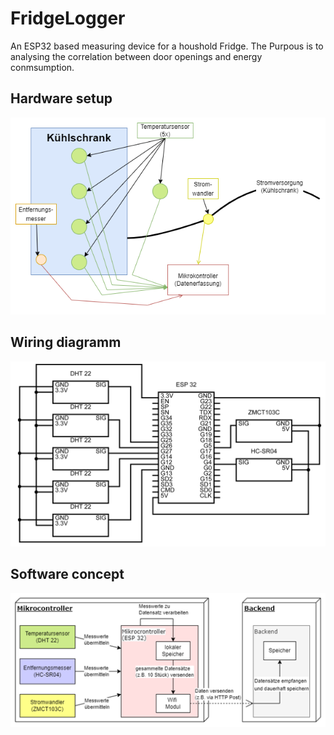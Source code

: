 # FridgeLogger
 An ESP32 based measuring device for a houshold Fridge.
 The Purpous is to analysing the correlation between door openings and energy conmsumption.

## Hardware setup
![alt text](readme/Hardware%20Setup.png "Hardware Setup")

## Wiring diagramm
![alt text](readme/circuit.png "ESP Wirining")

## Software concept
![alt text](readme/achrichtektur.png "Software concept")